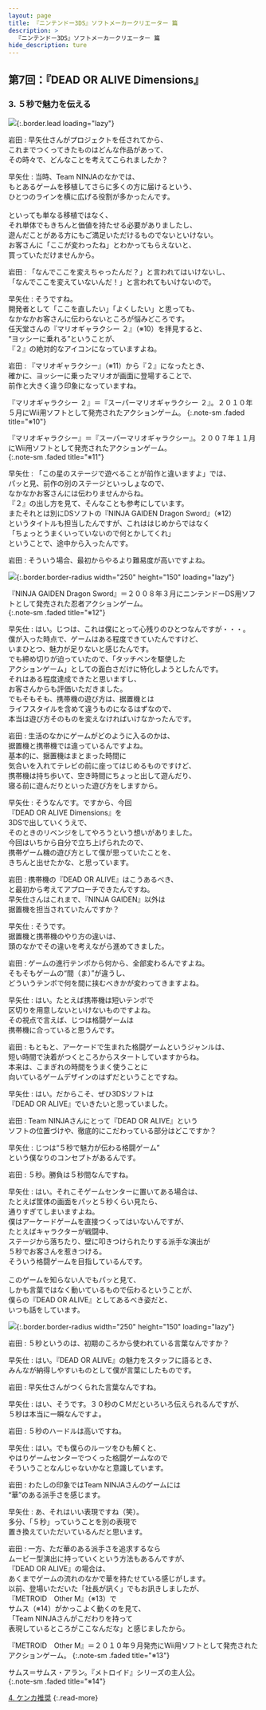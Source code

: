 ```yaml
---
layout: page
title: 『ニンテンドー3DS』ソフトメーカークリエーター 篇
description: >
  『ニンテンドー3DS』ソフトメーカークリエーター 篇
hide_description: ture
---
```


## 第7回：『DEAD OR ALIVE Dimensions』

### 3. ５秒で魅力を伝える

![](/interviews/jp/3ds/creators/vol1/img/mainvisual3.jpg){:.border.lead loading="lazy"}

岩田
: 早矢仕さんがプロジェクトを任されてから、<br>これまでつくってきたものはどんな作品があって、<br>その時々で、どんなことを考えてこられましたか？

早矢仕
: 当時、Team NINJAのなかでは、<br>もとあるゲームを移植してさらに多くの方に届けるという、<br>ひとつのラインを横に広げる役割が多かったんです。<br>&nbsp;<br>といっても単なる移植ではなく、<br>それ単体でもきちんと価値を持たせる必要がありましたし、<br>遊んだことがある方にもご満足いただけるものでないといけない。<br>お客さんに「ここが変わったね」とわかってもらえないと、<br>買っていただけませんから。

岩田
: 「なんでここを変えちゃったんだ？」と言われてはいけないし、<br>「なんでここを変えていないんだ！」と言われてもいけないので。

早矢仕
: そうですね。<br>開発者として「ここを直したい」「よくしたい」と思っても、<br>なかなかお客さんに伝わらないところが悩みどころです。<br>任天堂さんの『マリオギャラクシー ２』（※10）を拝見すると、<br>“ヨッシーに乗れる”ということが、<br>『２』の絶対的なアイコンになっていますよね。

岩田
: 『マリオギャラクシー』（※11）から『２』になったとき、<br>確かに、ヨッシーに乗ったマリオが画面に登場することで、<br>前作と大きく違う印象になっていますね。

『マリオギャラクシー ２』＝『スーパーマリオギャラクシー ２』。２０１０年５月にWii用ソフトとして発売されたアクションゲーム。
{:.note-sm .faded title="※10"}

『マリオギャラクシー』＝『スーパーマリオギャラクシー』。２００７年１１月にWii用ソフトとして発売されたアクションゲーム。              
{:.note-sm .faded title="※11"}

早矢仕
: 「この星のステージで遊べることが前作と違いますよ」では、<br>パッと見、前作の別のステージといっしょなので、<br>なかなかお客さんには伝わりませんからね。<br>『２』の出し方を見て、そんなことも参考にしています。<br>またそれとは別にDSソフトの『NINJA GAIDEN Dragon Sword』（※12）<br>というタイトルも担当したんですが、これははじめからではなく<br>「ちょっとうまくいっていないので何とかしてくれ」<br>ということで、途中から入ったんです。

岩田
: そういう場合、最初からやるより難易度が高いですよね。

![](/interviews/jp/3ds/creators/vol1/img/photo6.jpg){:.border.border-radius width="250" height="150" loading="lazy"}

『NINJA GAIDEN Dragon Sword』＝２００８年３月にニンテンドーDS用ソフトとして発売された忍者アクションゲーム。              
{:.note-sm .faded title="※12"}

早矢仕
: はい。じつは、これは僕にとって心残りのひとつなんですが・・・。<br>僕が入った時点で、ゲームはある程度できていたんですけど、<br>いまひとつ、魅力が足りないと感じたんです。<br>でも締め切りが迫っていたので、「タッチペンを駆使した<br>アクションゲーム」としての面白さだけに特化しようとしたんです。<br>それはある程度達成できたと思いますし、<br>お客さんからも評価いただきました。<br>でもそもそも、携帯機の遊び方は、据置機とは<br>ライフスタイルを含めて違うものになるはずなので、<br>本当は遊び方そのものを変えなければいけなかったんです。

岩田
: 生活のなかにゲームがどのように入るのかは、<br>据置機と携帯機では違っているんですよね。<br>基本的に、据置機はまとまった時間に<br>気合いを入れてテレビの前に座ってはじめるものですけど、<br>携帯機は持ち歩いて、空き時間にちょっと出して遊んだり、<br>寝る前に遊んだりといった遊び方をしますから。

早矢仕
: そうなんです。ですから、今回<br>『DEAD OR ALIVE Dimensions』を<br>3DSで出していくうえで、<br>そのときのリベンジをしてやろうという想いがありました。<br>今回はいちから自分で立ち上げられたので、<br>携帯ゲーム機の遊び方として僕が思っていたことを、<br>きちんと出せたかな、と思っています。

岩田
: 携帯機の『DEAD OR ALIVE』はこうあるべき、<br>と最初から考えてアプローチできたんですね。<br>早矢仕さんはこれまで、『NINJA GAIDEN』以外は<br>据置機を担当されていたんですか？

早矢仕
: そうです。<br>据置機と携帯機のやり方の違いは、<br>頭のなかでその違いを考えながら進めてきました。

岩田
: ゲームの進行テンポから何から、全部変わるんですよね。<br>そもそもゲームの“間（ま）”が違うし、<br>どういうテンポで何を間に挟むべきかが変わってきますよね。

早矢仕
: はい。たとえば携帯機は短いテンポで<br>区切りを用意しないといけないものですよね。<br>その視点で言えば、じつは格闘ゲームは<br>携帯機に合っていると思うんです。

岩田
: もともと、アーケードで生まれた格闘ゲームというジャンルは、<br>短い時間で決着がつくところからスタートしていますからね。<br>本来は、こまぎれの時間をうまく使うことに<br>向いているゲームデザインのはずだということですね。

早矢仕
: はい。だからこそ、ぜひ3DSソフトは<br>『DEAD OR ALIVE』でいきたいと思っていました。

岩田
: Team NINJAさんにとって『DEAD OR ALIVE』という<br>ソフトの位置づけや、徹底的にこだわっている部分はどこですか？

早矢仕
: じつは“５秒で魅力が伝わる格闘ゲーム”<br>という僕なりのコンセプトがあるんです。

岩田
: ５秒。勝負は５秒間なんですね。

早矢仕
: はい。それこそゲームセンターに置いてある場合は、<br>たとえば筐体の画面をパッと５秒くらい見たら、<br>通りすぎてしまいますよね。<br>僕はアーケードゲームを直接つくってはいないんですが、<br>たとえばキャラクターが戦闘中、<br>ステージから落ちたり、壁に叩きつけられたりする派手な演出が<br>５秒でお客さんを惹きつける。<br>そういう格闘ゲームを目指しているんです。<br>&nbsp;<br>このゲームを知らない人でもパッと見て、<br>しかも言葉ではなく動いているもので伝わるということが、<br>僕らの『DEAD OR ALIVE』としてあるべき姿だと、<br>いつも話をしています。

![](/interviews/jp/3ds/creators/vol1/img/photo7.jpg){:.border.border-radius width="250" height="150" loading="lazy"}

岩田
: ５秒というのは、初期のころから使われている言葉なんですか？

早矢仕
: はい。『DEAD OR ALIVE』の魅力をスタッフに語るとき、<br>みんなが納得しやすいものとして僕が言葉にしたものです。

岩田
: 早矢仕さんがつくられた言葉なんですね。

早矢仕
: はい、そうです。３０秒のＣＭだといろいろ伝えられるんですが、<br>５秒は本当に一瞬なんですよ。

岩田
: ５秒のハードルは高いですね。

早矢仕
: はい。でも僕らのルーツをひも解くと、<br>やはりゲームセンターでつくった格闘ゲームなので<br>そういうことなんじゃないかなと意識しています。

岩田
: わたしの印象ではTeam NINJAさんのゲームには<br>“華”のある派手さを感じます。

早矢仕
: あ、それはいい表現ですね（笑）。<br>多分、「５秒」っていうことを別の表現で<br>置き換えていただいているんだと思います。

岩田
: 一方、ただ華のある派手さを追求するなら<br>ムービー型演出に持っていくという方法もあるんですが、<br>『DEAD OR ALIVE』の場合は、<br>あくまでゲームの流れのなかで華を持たせている感じがします。<br>以前、登場いただいた「社長が訊く」でもお訊きしましたが、<br>『METROID　Other M』（※13）で<br>サムス（※14）がかっこよく動くのを見て、<br>「Team NINJAさんがこだわりを持って<br>表現しているところがここなんだな」と感じましたから。

『METROID　Other M』＝２０１０年９月発売にWii用ソフトとして発売されたアクションゲーム。
{:.note-sm .faded title="※13"}

サムス＝サムス・アラン。『メトロイド』シリーズの主人公。              
{:.note-sm .faded title="※14"}

[4. ケンカ推奨](4.md)
{:.read-more}

